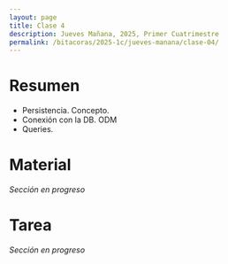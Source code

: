 ```yaml
---
layout: page
title: Clase 4
description: Jueves Mañana, 2025, Primer Cuatrimestre
permalink: /bitacoras/2025-1c/jueves-manana/clase-04/
---
```


# Resumen

 * Persistencia. Concepto.
 * Conexión con la DB. ODM
 * Queries.

# Material

_Sección en progreso_

# Tarea

_Sección en progreso_